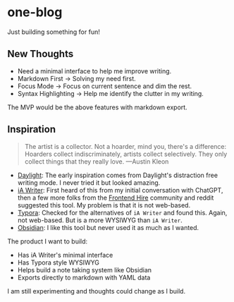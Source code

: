 # one-blog

Just building something for fun!

## New Thoughts

- Need a minimal interface to help me improve writing.
- Markdown First -> Solving my need first.
- Focus Mode -> Focus on current sentence and dim the rest.
- Syntax Highlighting -> Help me identify the clutter in my writing.

The MVP would be the above features with markdown export.

## Inspiration

> The artist is a collector. Not a hoarder, mind you, there's a difference: Hoarders collect indiscriminately, artists collect selectively. They only collect things that they really love.
> —Austin Kleon

- [Daylight](https://daylightcomputer.com/): The early inspiration comes from Daylight's distraction free writing mode. I never tried it but looked amazing.
- [iA Writer](https://ia.net/writer): First heard of this from my initial conversation with ChatGPT, then a few more folks from the [Frontend Hire](https://frontendhire.com/) community and reddit suggested this tool. My problem is that it is not web-based.
- [Typora](https://typora.io/): Checked for the alternatives of `iA Writer` and found this. Again, not web-based. But is a more WYSIWYG than `iA Writer`.
- [Obsidian](https://obsidian.md/): I like this tool but never used it as much as I wanted.

The product I want to build:

- Has iA Writer's minimal interface
- Has Typora style WYSIWYG
- Helps build a note taking system like Obsidian
- Exports directly to markdown with YAML data

I am still experimenting and thoughts could change as I build.
